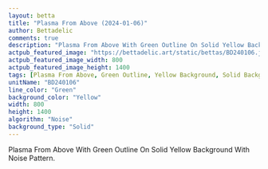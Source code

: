 ```yaml
---
layout: betta
title: "Plasma From Above (2024-01-06)"
author: Bettadelic
comments: true
description: "Plasma From Above With Green Outline On Solid Yellow Background With Noise Pattern."
actpub_featured_image: "https://bettadelic.art/static/bettas/BD240106.jpg"
actpub_featured_image_width: 800
actpub_featured_image_height: 1400
tags: [Plasma From Above, Green Outline, Yellow Background, Solid Background Pattern, Noise Pattern, January 2024]
unitName: "BD240106"
line_color: "Green"
background_color: "Yellow"
width: 800
height: 1400
algorithm: "Noise"
background_type: "Solid"
---
```


Plasma From Above With Green Outline On Solid Yellow Background With Noise Pattern.
